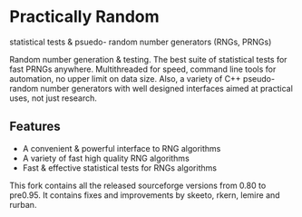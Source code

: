 Practically Random
==================
statistical tests & psuedo- random number generators (RNGs, PRNGs)

Random number generation & testing. The best suite of statistical
tests for fast PRNGs anywhere. Multithreaded for speed, command line
tools for automation, no upper limit on data size. Also, a variety of
C++ pseudo-random number generators with well designed interfaces
aimed at practical uses, not just research.

Features
--------
- A convenient & powerful interface to RNG algorithms
- A variety of fast high quality RNG algorithms
- Fast & effective statistical tests for RNGs algorithms

This fork contains all the released sourceforge versions from 0.80 to pre0.95.
It contains fixes and improvements by skeeto, rkern, lemire and rurban.
